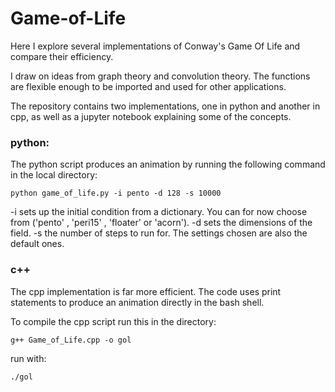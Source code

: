 

# Game-of-Life
Here I explore several implementations of Conway's Game Of Life and compare their efficiency.

I draw on ideas from graph theory and convolution theory. The functions are flexible enough to
be imported and used for other applications.

The repository contains two implementations, one in python and another in cpp, as well as a jupyter notebook explaining some of the concepts.

### python:

The python script produces an animation by running the following command in the local directory:


```console
python game_of_life.py -i pento -d 128 -s 10000

```
-i sets up the initial condition from a dictionary. You can for now choose from ('pento' , 'peri15' , 'floater' or 'acorn'). 
-d sets the dimensions of the field.
-s the number of steps to run for. 
The settings chosen are also the default ones.

### c++

The cpp implementation is far more efficient. The code uses print statements to produce an animation directly in the bash shell.

To compile the cpp script run this in the directory:

```console
g++ Game_of_Life.cpp -o gol
```

run with:

```console
./gol

```



